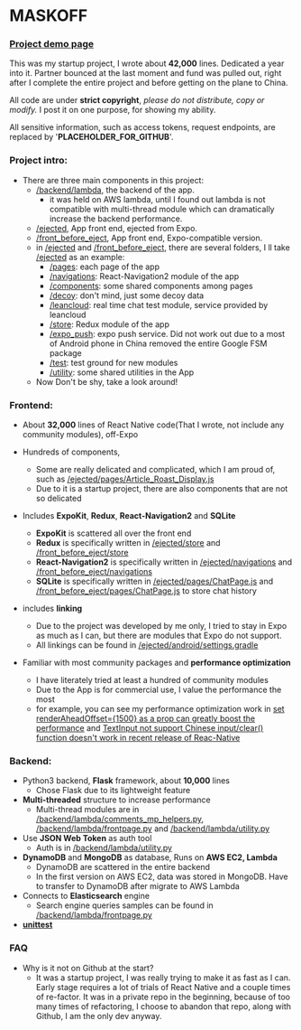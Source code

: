 # MASKOFF
### [Project demo page](https://hengye.me/MASKOFF)

This was my startup project, I wrote about **42,000** lines. Dedicated a year into it. Partner bounced at the last moment and fund was pulled out, right after I complete the entire project and before getting on the plane to China.

All code are under **strict copyright**, *please do not distribute, copy or modify.* I post it on one purpose, for showing my ability.

All sensitive information, such as access tokens, request endpoints, are replaced by '**PLACEHOLDER_FOR_GITHUB**'.

### Project intro:
* There are three main components in this project: 
  - [/backend/lambda](https://github.com/leonyhenn/MASKOFF/tree/master/backend/lambda), the backend of the app.
    - it was held on AWS lambda, until I found out lambda is not compatible with multi-thread module which can dramatically increase the backend performance.
  - [/ejected](https://github.com/leonyhenn/MASKOFF/tree/master/ejected), App front end, ejected from Expo.
  - [/front_before_eject](https://github.com/leonyhenn/MASKOFF/tree/master/front_before_eject), App front end, Expo-compatible version.
  - in [/ejected](https://github.com/leonyhenn/MASKOFF/tree/master/ejected) and [/front_before_eject](https://github.com/leonyhenn/MASKOFF/tree/master/front_before_eject), there are several folders, I ll take [/ejected](https://github.com/leonyhenn/MASKOFF/tree/master/ejected) as an example:
    - [/pages](https://github.com/leonyhenn/MASKOFF/tree/master/ejected/pages): each page of the app
    - [/navigations](https://github.com/leonyhenn/MASKOFF/tree/master/ejected/navigations): React-Navigation2 module of the app
    - [/components](https://github.com/leonyhenn/MASKOFF/tree/master/ejected/components): some shared components among pages
    - [/decoy](https://github.com/leonyhenn/MASKOFF/tree/master/ejected/decoy): don't mind, just some decoy data
    - [/leancloud](https://github.com/leonyhenn/MASKOFF/tree/master/ejected/leancloud): real time chat test module, service provided by leancloud
    - [/store](https://github.com/leonyhenn/MASKOFF/tree/master/ejected/store): Redux module of the app
    - [/expo_push](https://github.com/leonyhenn/MASKOFF/tree/master/ejected/expo_push): expo push service. Did not work out due to a most of Android phone in China removed the entire Google FSM package
    - [/test](https://github.com/leonyhenn/MASKOFF/tree/master/ejected/test): test ground for new modules
    - [/utility](https://github.com/leonyhenn/MASKOFF/tree/master/ejected/utility): some shared utilities in the App
  - Now Don't be shy, take a look around!
### Frontend:
* About **32,000** lines of React Native code(That I wrote, not include any community modules), off-Expo
* Hundreds of components, 

  - Some are really delicated and complicated, which I am proud of, such as [/ejected/pages/Article_Roast_Display.js](https://github.com/leonyhenn/MASKOFF/blob/master/ejected/pages/Article_Roast_Display.js)
  - Due to it is a startup project, there are also components that are not so delicated

* Includes **ExpoKit**, **Redux**, **React-Navigation2** and **SQLite**
  - **ExpoKit** is scattered all over the front end
  - **Redux** is specifically written in [/ejected/store](https://github.com/leonyhenn/MASKOFF/tree/master/ejected/store) and [/front_before_eject/store](https://github.com/leonyhenn/MASKOFF/tree/master/front_before_eject/store)
  - **React-Navigation2** is specifically written in [/ejected/navigations](https://github.com/leonyhenn/MASKOFF/tree/master/ejected/navigations) and [/front_before_eject/navigations](https://github.com/leonyhenn/MASKOFF/tree/master/front_before_eject/navigations)
  - **SQLite** is specifically written in [/ejected/pages/ChatPage.js](https://github.com/leonyhenn/MASKOFF/tree/master/ejected/pages/ChatPage.js) and [/front_before_eject/pages/ChatPage.js](https://github.com/leonyhenn/MASKOFF/tree/master/front_before_eject/pages/ChatPage.js) to store chat history
* includes **linking**
  - Due to the project was developed by me only, I tried to stay in Expo as much as I can, but there are modules that Expo do not support.
  - All linkings can be found in [/ejected/android/settings.gradle](https://github.com/leonyhenn/MASKOFF/tree/master/ejected/android/settings.gradle)
* Familiar with most community packages and **performance optimization**
  - I have literately tried at least a hundred of community modules
  - Due to the App is for commercial use, I value the performance the most
  - for example, you can see my performance optimization work in [set renderAheadOffset={1500} as a prop can greatly boost the performance](https://github.com/sskhandek/react-native-emoji-input/issues/36#issue-438605362) and [TextInput not support Chinese input/clear() function doesn't work in recent release of Reac-Native](https://github.com/facebook/react-native/issues/18767#issuecomment-403685280)


### Backend:
* Python3 backend, **Flask** framework, about **10,000** lines
  - Chose Flask due to its lightweight feature
* **Multi-threaded** structure to increase performance
  - Multi-thread modules are in [/backend/lambda/comments_mp_helpers.py](https://github.com/leonyhenn/MASKOFF/blob/master/backend/lambda/comments_mp_helpers.py), [/backend/lambda/frontpage.py](https://github.com/leonyhenn/MASKOFF/blob/master/backend/lambda/frontpage.py) and [/backend/lambda/utility.py](https://github.com/leonyhenn/MASKOFF/blob/master/backend/lambda/utility.py)
* Use **JSON Web Token** as auth tool
  - Auth is in [/backend/lambda/utility.py](https://github.com/leonyhenn/MASKOFF/blob/master/backend/lambda/utility.py)
* **DynamoDB** and **MongoDB** as database, Runs on **AWS EC2, Lambda**
  - DynamoDB are scattered in the entire backend
  - In the first version on AWS EC2, data was stored in MongoDB. Have to transfer to DynamoDB after migrate to AWS Lambda
* Connects to **Elasticsearch** engine
  - Search engine queries samples can be found in [/backend/lambda/frontpage.py](https://github.com/leonyhenn/MASKOFF/blob/master/backend/lambda/frontpage.py)
* [**unittest**](https://github.com/leonyhenn/MASKOFF/tree/master/backend/lambda/unittest)

 
### FAQ
* Why is it not on Github at the start?
  - It was a startup project, I was really trying to make it as fast as I can. Early stage requires a lot of trials of React Native and a couple times of re-factor. It was in a private repo in the beginning, because of too many times of refactoring, I choose to abandon that repo, along with Github, I am the only dev anyway.
